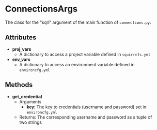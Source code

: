 # ConnectionsArgs

The class for the "sqrl" argument of the main function of `connections.py`.

## Attributes

- **proj_vars**
    - A dictionary to access a project variable defined in `squirrels.yml`
- **env_vars**
    - A dictionary to access an environment variable defined in `environcfg.yml`

## Methods

- **get_credential**
    - Arguments
        - **key**: The key to credentials (username and password) set in `environcfg.yml`
    - Returns: The corresponding username and password as a tuple of two strings
